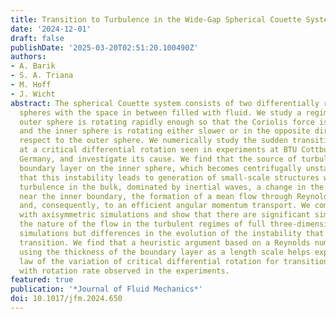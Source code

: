 ```yaml
---
title: Transition to Turbulence in the Wide-Gap Spherical Couette System
date: '2024-12-01'
draft: false
publishDate: '2025-03-20T02:51:20.100490Z'
authors:
- A. Barik
- S. A. Triana
- M. Hoff
- J. Wicht
abstract: The spherical Couette system consists of two differentially rotating concentric
  spheres with the space in between filled with fluid. We study a regime where the
  outer sphere is rotating rapidly enough so that the Coriolis force is important
  and the inner sphere is rotating either slower or in the opposite direction with
  respect to the outer sphere. We numerically study the sudden transition to turbulence
  at a critical differential rotation seen in experiments at BTU Cottbus-Senftenberg,
  Germany, and investigate its cause. We find that the source of turbulence is the
  boundary layer on the inner sphere, which becomes centrifugally unstable. We show
  that this instability leads to generation of small-scale structures which lead to
  turbulence in the bulk, dominated by inertial waves, a change in the force balance
  near the inner boundary, the formation of a mean flow through Reynolds stresses
  and, consequently, to an efficient angular momentum transport. We compare our findings
  with axisymmetric simulations and show that there are significant similarities in
  the nature of the flow in the turbulent regimes of full three-dimensional and axisymmetric
  simulations but differences in the evolution of the instability that leads to this
  transition. We find that a heuristic argument based on a Reynolds number defined
  using the thickness of the boundary layer as a length scale helps explain the scaling
  law of the variation of critical differential rotation for transition to turbulence
  with rotation rate observed in the experiments.
featured: true
publication: '*Journal of Fluid Mechanics*'
doi: 10.1017/jfm.2024.650
---
```


